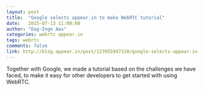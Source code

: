 ```yaml
---
layout: post
title:  "Google selects appear.in to make WebRTC tutorial"
date:   2015-07-13 11:00:00
author: "Dag-Inge Aas"
categories: webrtc appear.in
tags: webrtc
comments: false
link: http://blog.appear.in/post/123955947310/google-selects-appear-in-to-make-webrtc-tutorial
---
```


Together with Google, we made a tutorial based on the challenges we have faced, to make it easy for other developers to get started with using WebRTC.
